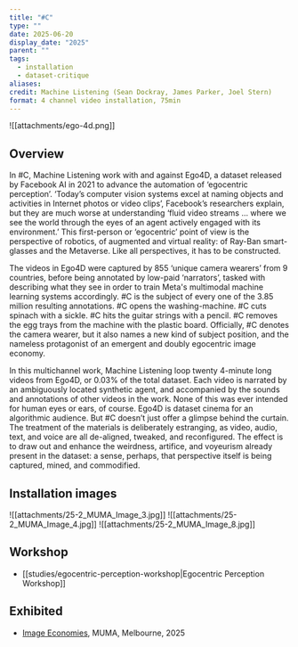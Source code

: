 ```yaml
---
title: "#C"
type: ""
date: 2025-06-20
display_date: "2025"
parent: ""
tags:
  - installation
  - dataset-critique
aliases: 
credit: Machine Listening (Sean Dockray, James Parker, Joel Stern)
format: 4 channel video installation, 75min
---
```

![[attachments/ego-4d.png]]

## Overview

In #C, Machine Listening work with and against Ego4D, a dataset released by Facebook AI in 2021 to advance the automation of ‘egocentric perception’. ‘Today’s computer vision systems excel at naming objects and activities in Internet photos or video clips’, Facebook’s researchers explain, but they are much worse at understanding ‘fluid video streams … where we see the world through the eyes of an agent actively engaged with its environment.’ This first-person or ‘egocentric’ point of view is the perspective of robotics, of augmented and virtual reality: of Ray-Ban smart-glasses and the Metaverse. Like all perspectives, it has to be constructed.

The videos in Ego4D were captured by 855 ‘unique camera wearers’ from 9 countries, before being annotated by low-paid ‘narrators’, tasked with describing what they see in order to train Meta's multimodal machine learning systems accordingly. #C is the subject of every one of the 3.85 million resulting annotations. #C opens the washing-machine. #C cuts spinach with a sickle. #C hits the guitar strings with a pencil. #C removes the egg trays from the machine with the plastic board. Officially, #C denotes the camera wearer, but it also names a new kind of subject position, and the nameless protagonist of an emergent and doubly egocentric image economy.

In this multichannel work, Machine Listening loop twenty 4-minute long videos from Ego4D, or 0.03% of the total dataset. Each video is narrated by an ambiguously located synthetic agent, and accompanied by the sounds and annotations of other videos in the work. None of this was ever intended for human eyes or ears, of course. Ego4D is dataset cinema for an algorithmic audience. But #C doesn’t just offer a glimpse behind the curtain. The treatment of the materials is deliberately estranging, as video, audio, text, and voice are all de-aligned, tweaked, and reconfigured. The effect is to draw out and enhance the weirdness, artifice, and voyeurism already present in the dataset: a sense, perhaps, that perspective itself is being captured, mined, and commodified.

## Installation images

![[attachments/25-2_MUMA_Image_3.jpg]]
![[attachments/25-2_MUMA_Image_4.jpg]]
![[attachments/25-2_MUMA_Image_8.jpg]]

## Workshop
- [[studies/egocentric-perception-workshop|Egocentric Perception Workshop]]
## Exhibited
- [Image Economies](https://www.monash.edu/muma/exhibitions/previous/2025/image-economies), MUMA, Melbourne, 2025

